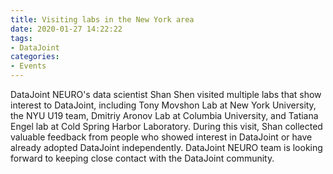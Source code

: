 ```yaml
---
title: Visiting labs in the New York area
date: 2020-01-27 14:22:22
tags:
- DataJoint
categories: 
- Events
---
```

DataJoint NEURO's data scientist Shan Shen visited multiple labs that show interest to DataJoint, including Tony Movshon Lab at New York University, the NYU U19 team, Dmitriy Aronov Lab at Columbia University, and Tatiana Engel lab at Cold Spring Harbor Laboratory. During this visit, Shan collected valuable feedback from people who showed interest in DataJoint or have already adopted DataJoint independently. DataJoint NEURO team is looking forward to keeping close contact with the DataJoint community.

